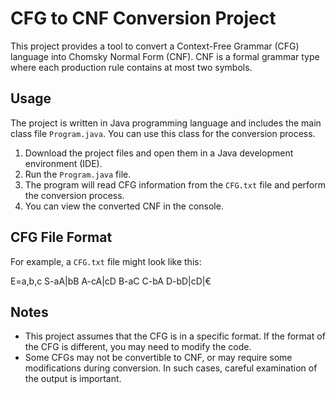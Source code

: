 # CFG to CNF Conversion Project

This project provides a tool to convert a Context-Free Grammar (CFG) language into Chomsky Normal Form (CNF). CNF is a formal grammar type where each production rule contains at most two symbols.

## Usage

The project is written in Java programming language and includes the main class file `Program.java`. You can use this class for the conversion process.

1. Download the project files and open them in a Java development environment (IDE).
2. Run the `Program.java` file.
3. The program will read CFG information from the `CFG.txt` file and perform the conversion process.
4. You can view the converted CNF in the console.

## CFG File Format

For example, a `CFG.txt` file might look like this:

E=a,b,c
S-aA|bB
A-cA|cD
B-aC
C-bA
D-bD|cD|€

## Notes

- This project assumes that the CFG is in a specific format. If the format of the CFG is different, you may need to modify the code.
- Some CFGs may not be convertible to CNF, or may require some modifications during conversion. In such cases, careful examination of the output is important.
